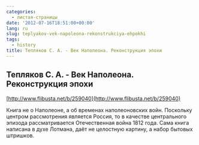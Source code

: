```yaml
---
categories:
  - листая-страницы
date: '2012-07-16T18:51:00+00:00'
lang: ru
slug: teplyakov-vek-napoleona-rekonstrukciya-ehpokhi
tags:
  - history
title: Тепляков С. А. - Век Наполеона. Реконструкция эпохи
---
```



## Тепляков С. А. - Век Наполеона. Реконструкция эпохи  
[http://www.flibusta.net/b/259040](http://www.flibusta.net/b/259040)  

Книга не о Наполеоне, а об временах наполеоновских войн. Поскольку центром рассмотрения является Россия, то в качестве центрального эпизода рассматривается Отечественная война 1812 года. Сама книга написана в духе Лотмана, даёт не целостную картину, а набор бытовых штришков.